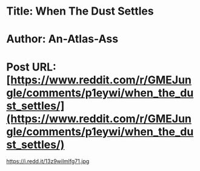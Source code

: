 # Title: When The Dust Settles
# Author: An-Atlas-Ass
# Post URL: [https://www.reddit.com/r/GMEJungle/comments/p1eywi/when_the_dust_settles/](https://www.reddit.com/r/GMEJungle/comments/p1eywi/when_the_dust_settles/)


https://i.redd.it/13z9wilmlfg71.jpg